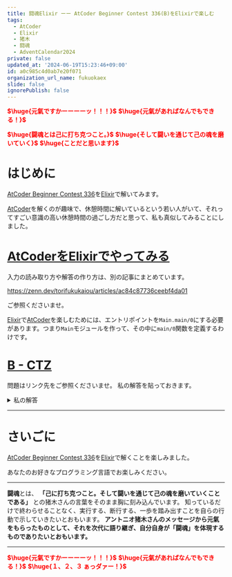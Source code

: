 ```yaml
---
title: 闘魂Elixir ーー AtCoder Beginner Contest 336(B)をElixirで楽しむ
tags:
  - AtCoder
  - Elixir
  - 猪木
  - 闘魂
  - AdventCalendar2024
private: false
updated_at: '2024-06-19T15:23:46+09:00'
id: a0c985c4d0ab7e20f071
organization_url_name: fukuokaex
slide: false
ignorePublish: false
---
```

<b><font color="red">$\huge{元氣ですかーーーーッ！！！}$</font></b>
<b><font color="red">$\huge{元氣があればなんでもできる！}$</font></b>

<b><font color="red">$\huge{闘魂とは己に打ち克つこと。}$</font></b>
<b><font color="red">$\huge{そして闘いを通じて己の魂を磨いていく}$</font></b>
<b><font color="red">$\huge{ことだと思います}$</font></b>


# はじめに

[AtCoder Beginner Contest 336](https://atcoder.jp/contests/abc336)を[Elixir](https://elixir-lang.org/)で解いてみます。

[AtCoder](https://atcoder.jp/)を解くのが趣味で、休憩時間に解いているという若い人がいて、それってすごい意識の高い休憩時間の過ごし方だと思って、私も真似してみることにしました。


# [AtCoderをElixirでやってみる](https://zenn.dev/torifukukaiou/articles/ac84c87736ceebf4da01)

入力の読み取り方や解答の作り方は、別の記事にまとめています。


https://zenn.dev/torifukukaiou/articles/ac84c87736ceebf4da01

ご参照くださいませ。

[Elixir](https://elixir-lang.org/)で[AtCoder](https://atcoder.jp/)を楽しむためには、エントリポイントを`Main.main/0`にする必要があります。つまり`Main`モジュールを作って、その中に`main/0`関数を定義するわけです。

# [B - CTZ](https://atcoder.jp/contests/abc336/tasks/abc336_b)

問題はリンク先をご参照くださいませ。
私の解答を貼っておきます。


<details><summary>私の解答</summary>

_問題文を読んでいることを前提にひとこと解説をしておきます。_

整数をまず二進数で表す必要があります。[https://hexdocs.pm/elixir/Integer.html#to_string/2](Integer.to_string/2)の第2引数に、2を指定すると、整数を2進数表現の文字列にしてくれます。あとは末尾に0が何個ならんでいるのかを数えるだけです。いろいろやり方はあるとおもいます。私は逆順に並び替えて、`0`が続くまで再帰でカウントアップする方法を採りました。


```elixir
defmodule Main do
  def main do
    n = IO.read(:line) |> String.trim() |> String.to_integer()

    solve(n)
    |> IO.puts()
  end

  def solve(n) do
    charlist = Integer.to_string(n, 2) |> String.to_charlist() |> Enum.reverse()

    do_solve(charlist, 0)
  end

  defp do_solve([], acc), do: acc
  defp do_solve([?1 | _tail], acc), do: acc
  defp do_solve([?0 | tail], acc), do: do_solve(tail, acc + 1)
end


```




</details>




---

# さいごに

[AtCoder Beginner Contest 336](https://atcoder.jp/contests/abc336)を[Elixir](https://elixir-lang.org/)で解くことを楽しみました。

あなたのお好きなプログラミング言語でお楽しみください。

---


**闘魂**とは、  **「己に打ち克つこと。そして闘いを通じて己の魂を磨いていくことである」** との猪木さんの言葉をそのまま胸に刻み込んでいます。
知っているだけで終わらせることなく、実行する、断行する、一歩を踏み出すことを自らの行動で示していきたいとおもいます。
**アントニオ猪木さんのメッセージから元氣をもらったものとして、それを次代に語り継ぎ、自分自身が「闘魂」を体現するものでありたいとおもいます。**

---

<b><font color="red">$\huge{元氣ですかーーーーッ！！！}$</font></b>
<b><font color="red">$\huge{元氣があればなんでもできる！}$</font></b>
<b><font color="red">$\huge{１、２、３ ぁっダァー！}$</font></b>
